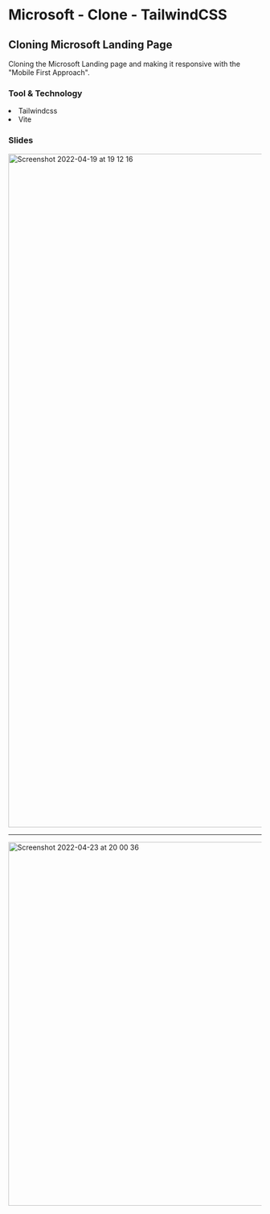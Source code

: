 # Microsoft - Clone - TailwindCSS


## Cloning Microsoft Landing Page 

<p>Cloning the Microsoft Landing page and making it responsive with the "Mobile First Approach".</p>


### Tool & Technology
<li>Tailwindcss</li>
<li>Vite</li>


### Slides
 <img width="1337" alt="Screenshot 2022-04-19 at 19 12 16" src="https://user-images.githubusercontent.com/79321645/164059315-61c0ff87-aaa4-4349-945a-adf035bba52a.png">
 <hr>
<img width="722" alt="Screenshot 2022-04-23 at 20 00 36" src="https://user-images.githubusercontent.com/79321645/164934322-ac40bf8e-fd11-4c5b-9040-7a6c8bf80614.png">
